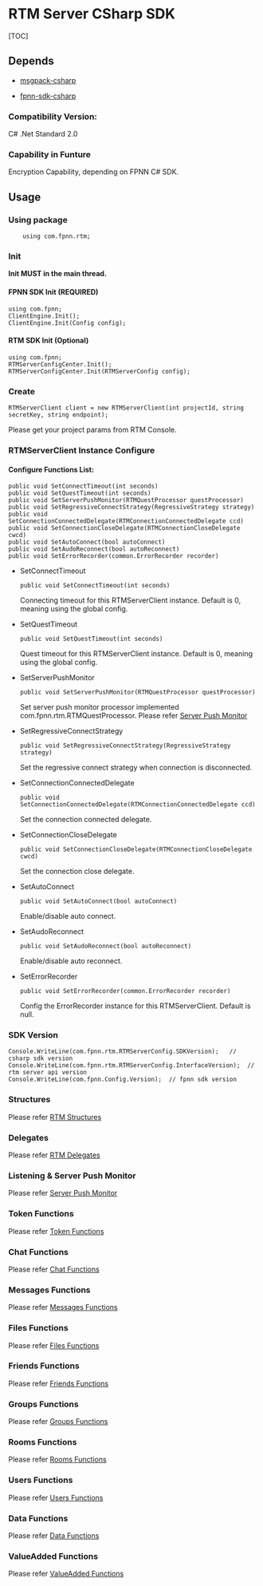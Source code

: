 # RTM Server CSharp SDK

[TOC]

## Depends

* [msgpack-csharp](https://github.com/highras/msgpack-csharp)

* [fpnn-sdk-csharp](https://github.com/highras/fpnn-sdk-csharp)



### Compatibility Version:

C# .Net Standard 2.0



### Capability in Funture

Encryption Capability, depending on FPNN C# SDK.

## Usage

### Using package
```
	using com.fpnn.rtm;
```


### Init

**Init MUST in the main thread.**

#### FPNN SDK Init (REQUIRED)

```
using com.fpnn;
ClientEngine.Init();
ClientEngine.Init(Config config);
```

#### RTM SDK Init (Optional)

```
using com.fpnn;
RTMServerConfigCenter.Init();
RTMServerConfigCenter.Init(RTMServerConfig config);
```


### Create

	RTMServerClient client = new RTMServerClient(int projectId, string secretKey, string endpoint);

Please get your project params from RTM Console.



### RTMServerClient Instance Configure

#### Configure Functions List:

	public void SetConnectTimeout(int seconds)
	public void SetQuestTimeout(int seconds)
	public void SetServerPushMonitor(RTMQuestProcessor questProcessor)
	public void SetRegressiveConnectStrategy(RegressiveStrategy strategy)
	public void SetConnectionConnectedDelegate(RTMConnectionConnectedDelegate ccd)
	public void SetConnectionCloseDelegate(RTMConnectionCloseDelegate cwcd)
	public void SetAutoConnect(bool autoConnect)
	public void SetAudoReconnect(bool autoReconnect)
	public void SetErrorRecorder(common.ErrorRecorder recorder)



* SetConnectTimeout

  ```
  public void SetConnectTimeout(int seconds)
  ```

  Connecting timeout for this RTMServerClient instance. Default is 0, meaning using the global config. 

  

* SetQuestTimeout

  ```
  public void SetQuestTimeout(int seconds)
  ```

  Quest timeout for this RTMServerClient instance. Default is 0, meaning using the global config.

  

* SetServerPushMonitor

  ```
  public void SetServerPushMonitor(RTMQuestProcessor questProcessor)
  ```

  Set server push monitor processor implemented com.fpnn.rtm.RTMQuestProcessor. Please refer [Server Push Monitor](doc/ServerPushMonitor.md)

  

* SetRegressiveConnectStrategy

  ```
  public void SetRegressiveConnectStrategy(RegressiveStrategy strategy)
  ```

  Set the regressive connect strategy when connection is disconnected.



* SetConnectionConnectedDelegate

  ```
  public void SetConnectionConnectedDelegate(RTMConnectionConnectedDelegate ccd)
  ```

  Set the connection connected delegate.

  

* SetConnectionCloseDelegate

  ```
  public void SetConnectionCloseDelegate(RTMConnectionCloseDelegate cwcd)
  ```

  Set the connection close delegate.

  

* SetAutoConnect

  ```
  public void SetAutoConnect(bool autoConnect)
  ```

  Enable/disable auto connect.
  
  

* SetAudoReconnect

  ```
  public void SetAudoReconnect(bool autoReconnect)
  ```

  Enable/disable auto reconnect.

  

* SetErrorRecorder

  ```
  public void SetErrorRecorder(common.ErrorRecorder recorder)
  ```

  Config the ErrorRecorder instance for this RTMServerClient. Default is null.



### SDK Version

	Console.WriteLine(com.fpnn.rtm.RTMServerConfig.SDKVersion);   // csharp sdk version
	Console.WriteLine(com.fpnn.rtm.RTMServerConfig.InterfaceVersion);  // rtm server api version
	Console.WriteLine(com.fpnn.Config.Version);  // fpnn sdk version


### Structures

Please refer [RTM Structures](doc/Structures.md)



### Delegates

Please refer [RTM Delegates](doc/Delegates.md)



### Listening & Server Push Monitor

Please refer [Server Push Monitor](doc/ServerPushMonitor.md)



### Token Functions

Please refer [Token Functions](doc/Token.md)



### Chat Functions

Please refer [Chat Functions](doc/Chat.md)



### Messages Functions

Please refer [Messages Functions](doc/Messages.md)



### Files Functions

Please refer [Files Functions](doc/Files.md)



### Friends Functions

Please refer [Friends Functions](doc/Friends.md)



### Groups Functions

Please refer [Groups Functions](doc/Groups.md)



### Rooms Functions

Please refer [Rooms Functions](doc/Rooms.md)



### Users Functions

Please refer [Users Functions](doc/Users.md)



### Data Functions

Please refer [Data Functions](doc/Data.md)



### ValueAdded Functions

Please refer [ValueAdded Functions](doc/ValueAdded.md)

